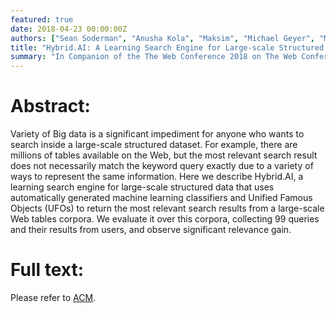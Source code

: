 ```yaml
---
featured: true
date: 2018-04-23 00:00:00Z
authors: ["Sean Soderman", "Anusha Kola", "Maksim", "Michael Geyer", "Michael Gubanov"]
title: "Hybrid.AI: A Learning Search Engine for Large-scale Structured Data"
summary: "In Companion of the The Web Conference 2018 on The Web Conference 2018, Lyon, France" 
---
```

Abstract:
===
Variety of Big data is a significant impediment for anyone who wants to search inside a large-scale structured dataset. For example, there are millions of tables available on the Web, but the most relevant search result does not necessarily match the keyword query exactly due to a variety of ways to represent the same information. Here we describe Hybrid.AI, a learning search engine for large-scale structured data that uses automatically generated machine learning classifiers and Unified Famous Objects (UFOs) to return the most relevant search results from a large-scale Web tables corpora. We evaluate it over this corpora, collecting 99 queries and their results from users, and observe significant relevance gain.

Full text:
===
Please refer to [ACM](https://dl.acm.org/citation.cfm?doid=3184558.3191600).
